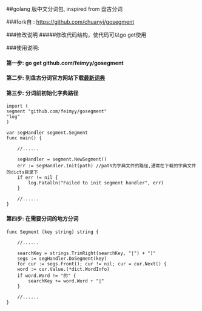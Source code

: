 ##golang 版中文分词包, inspired from 盘古分词

###fork自 : https://github.com/chuanyi/gosegment


###修改说明
#####修改代码结构，使代码可以go get使用

###使用说明:
####  第一步: go get github.com/feimyy/gosegment
####  第二步: 到盘古分词官方网站下载[最新词典](http://pangusegment.codeplex.com/releases/view/50811)
####  第三步: 分词前初始化字典路径

    import (
    segment "github.com/feimyy/gosegment"
    "log"
    )
    
    var segHandler segment.Segment
    func main() {
    
        //......
        
        segHandler = segment.NewSegment()
        err := segHandler.Init(path) //path为字典文件的路径,通常在下载的字典文件的dicts目录下
        if err != nil {
            log.Fatalln("Failed to init segment handler", err)
        }
        
        //......
    }
   
#### 第四步: 在需要分词的地方分词
    func Segment (key string) string {
    
        //......
        
        searchKey = strings.TrimRight(searchKey, "|") + ")" 
        segs := segHandler.DoSegment(key)
        for cur := segs.Front(); cur != nil; cur = cur.Next() {
        word := cur.Value.(*dict.WordInfo)
        if word.Word != "的" {
            searchKey += word.Word + "|"
        }
        
        //......
    }